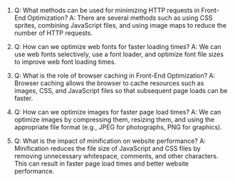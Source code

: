 

1) Q: What methods can be used for minimizing HTTP requests in Front-End Optimization? 
   A: There are several methods such as using CSS sprites, combining JavaScript files, and using image maps to reduce the number of HTTP requests.

2) Q: How can we optimize web fonts for faster loading times? 
   A: We can use web fonts selectively, use a font loader, and optimize font file sizes to improve web font loading times.

3) Q: What is the role of browser caching in Front-End Optimization? 
   A: Browser caching allows the browser to cache resources such as images, CSS, and JavaScript files so that subsequent page loads can be faster.

4) Q: How can we optimize images for faster page load times? 
   A: We can optimize images by compressing them, resizing them, and using the appropriate file format (e.g., JPEG for photographs, PNG for graphics).

5) Q: What is the impact of minification on website performance? 
   A: Minification reduces the file size of JavaScript and CSS files by removing unnecessary whitespace, comments, and other characters. This can result in faster page load times and better website performance.